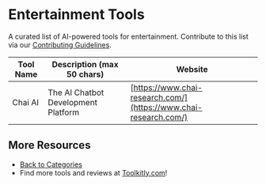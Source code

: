 # Entertainment Tools

A curated list of AI-powered tools for entertainment. Contribute to this list via our [Contributing Guidelines](../CONTRIBUTING.md).

| Tool Name | Description (max 50 chars) | Website |
|-----------|----------------------------|---------|
| Chai AI | The AI Chatbot Development Platform | [https://www.chai-research.com/](https://www.chai-research.com/) |

## More Resources
- [Back to Categories](../README.md)
- Find more tools and reviews at [Toolkitly.com](https://toolkitly.com)!
